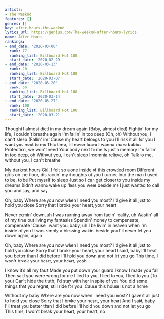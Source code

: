 ```yaml
---
artists:
- The Weeknd
features: []
genres: []
key: after-hours-the-weeknd
lyrics_url: https://genius.com/The-weeknd-after-hours-lyrics
name: After Hours
rankings:
- end_date: '2020-03-06'
  rank: 77
  ranking_list: Billboard Hot 100
  start_date: '2020-02-29'
- end_date: '2020-03-13'
  rank: 20
  ranking_list: Billboard Hot 100
  start_date: '2020-03-07'
- end_date: '2020-03-20'
  rank: 66
  ranking_list: Billboard Hot 100
  start_date: '2020-03-14'
- end_date: '2020-03-27'
  rank: 100
  ranking_list: Billboard Hot 100
  start_date: '2020-03-21'
---
```

Thought I almost died in my dream again (Baby, almost died)
Fightin' for my life, I couldn't breathe again
I'm fallin' in too deep (Oh, oh)
Without you, I can't sleep (Fallin' in)
'Cause my heart belongs to you
I'll risk it all for you
I want you next to me
This time, I'll never leave
I wanna share babies
Protection, we won't need
Your body next to me
Is just a memory
I'm fallin' in too deep, oh
Without you, I can't sleep
Insomnia relieve, oh
Talk to me, without you, I can't breathe


My darkest hours
Girl, I felt so alone inside of this crowded room
Different girls on the floor, distractin' my thoughts of you
I turned into the man I used to be, to be
Put myself to sleep
Just so I can get closer to you inside my dreams
Didn't wanna wake up 'less you were beside me
I just wanted to call you and say, and say


Oh, baby
Where are you now when I need you most?
I'd give it all just to hold you close
Sorry that I broke your heart, your heart


Never comin' down, uh
I was running away from facin' reality, uh
Wastin' all of my time out living my fantasies
Spendin' money to compensate, compensate
'Cause I want you, baby, uh
I be livin' in heaven when I'm inside of you
It was simply a blessing wakin' beside you
I'll never let you down again, again


Oh, baby
Where are you now when I need you most?
I'd give it all just to hold you close
Sorry that I broke your heart, your heart
I said, baby
I'll treat you better than I did before
I'll hold you down and not let you go
This time, I won't break your heart, your heart, yeah


I know it's all my fault
Made you put down your guard
I know I made you fall
Then said you were wrong for me
I lied to you, I lied to you, I lied to you (To you)
Can't hide the truth, I'd stay with her in spite of you
You did some things that you regret, still ride for you
'Cause this house is not a home


Without my baby
Where are you now when I need you most?
I gave it all just to hold you close
Sorry that I broke your heart, your heart
And I said, baby
I'll treat you better than I did before
I'll hold you down and not let you go
This time, I won't break your heart, your heart, no

